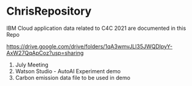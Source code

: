 # ChrisRepository
IBM Cloud application data related to C4C 2021 are documented in this Repo

https://drive.google.com/drive/folders/1qA3wmvJLl35JWQDlpyY-AxW27QqApCoz?usp=sharing
1. July Meeting
2. Watson Studio - AutoAI Experiment demo
3. Carbon emission data file to be used in demo




